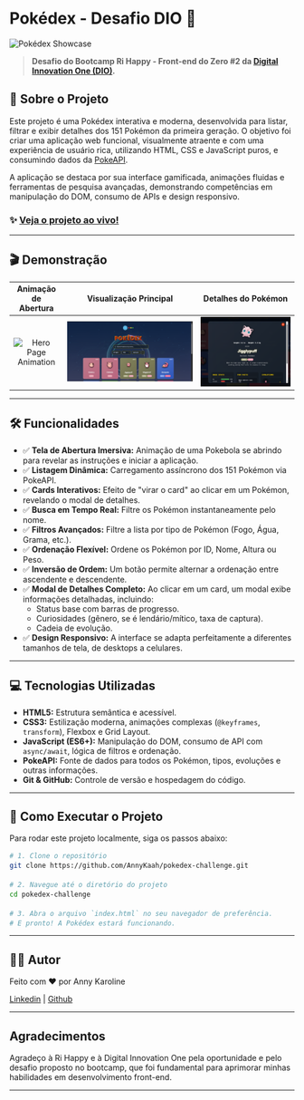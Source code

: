 #  Pokédex - Desafio DIO 🚀

![Pokédex Showcase](https://SEU-LINK-PARA-IMAGEM-DE-CAPA.png)

> **Desafio do Bootcamp Ri Happy - Front-end do Zero #2 da [Digital Innovation One (DIO)](https://www.dio.me/).**

## 📖 Sobre o Projeto

Este projeto é uma Pokédex interativa e moderna, desenvolvida para listar, filtrar e exibir detalhes dos 151 Pokémon da primeira geração. O objetivo foi criar uma aplicação web funcional, visualmente atraente e com uma experiência de usuário rica, utilizando HTML, CSS e JavaScript puros, e consumindo dados da [PokeAPI](https://pokeapi.co/).

A aplicação se destaca por sua interface gamificada, animações fluidas e ferramentas de pesquisa avançadas, demonstrando competências em manipulação do DOM, consumo de APIs e design responsivo.

### ✨ [Veja o projeto ao vivo!](https://annykaah.github.io/pokedex-challenge)

---

## 🎬 Demonstração

| Animação de Abertura | Visualização Principal | Detalhes do Pokémon |
| :---: | :---: | :---: |
| ![Hero Page Animation](images/pokedex.gif) | ![Pokedex Main View](images/mainpage.png) | ![Pokemon Detail Modal](images/carddetail.png) |

---

## 🛠️ Funcionalidades

-   ✅ **Tela de Abertura Imersiva:** Animação de uma Pokebola se abrindo para revelar as instruções e iniciar a aplicação.
-   ✅ **Listagem Dinâmica:** Carregamento assíncrono dos 151 Pokémon via PokeAPI.
-   ✅ **Cards Interativos:** Efeito de "virar o card" ao clicar em um Pokémon, revelando o modal de detalhes.
-   ✅ **Busca em Tempo Real:** Filtre os Pokémon instantaneamente pelo nome.
-   ✅ **Filtros Avançados:** Filtre a lista por tipo de Pokémon (Fogo, Água, Grama, etc.).
-   ✅ **Ordenação Flexível:** Ordene os Pokémon por ID, Nome, Altura ou Peso.
-   ✅ **Inversão de Ordem:** Um botão permite alternar a ordenação entre ascendente e descendente.
-   ✅ **Modal de Detalhes Completo:** Ao clicar em um card, um modal exibe informações detalhadas, incluindo:
    -   Status base com barras de progresso.
    -   Curiosidades (gênero, se é lendário/mítico, taxa de captura).
    -   Cadeia de evolução.
-   ✅ **Design Responsivo:** A interface se adapta perfeitamente a diferentes tamanhos de tela, de desktops a celulares.

---

## 💻 Tecnologias Utilizadas

-   **HTML5:** Estrutura semântica e acessível.
-   **CSS3:** Estilização moderna, animações complexas (`@keyframes`, `transform`), Flexbox e Grid Layout.
-   **JavaScript (ES6+):** Manipulação do DOM, consumo de API com `async/await`, lógica de filtros e ordenação.
-   **PokeAPI:** Fonte de dados para todos os Pokémon, tipos, evoluções e outras informações.
-   **Git & GitHub:** Controle de versão e hospedagem do código.

---

## 🚀 Como Executar o Projeto

Para rodar este projeto localmente, siga os passos abaixo:

```bash
# 1. Clone o repositório
git clone https://github.com/AnnyKaah/pokedex-challenge.git

# 2. Navegue até o diretório do projeto
cd pokedex-challenge

# 3. Abra o arquivo `index.html` no seu navegador de preferência.
# E pronto! A Pokédex estará funcionando.

```
---

##  👨‍💻 Autor
Feito com ❤️ por Anny Karoline

[Linkedin](https://www.linkedin.com/in/annykarolinedecarvalhomartins/) | [Github](https://github.com/AnnyKaah/)

---

## Agradecimentos

Agradeço à Ri Happy e à Digital Innovation One pela oportunidade e pelo desafio proposto no bootcamp, que foi fundamental para aprimorar minhas habilidades em desenvolvimento front-end.

---

